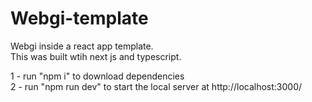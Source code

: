 # Webgi-template
Webgi inside a react app template. <br>
This was built wtih next js and typescript.<br>

1 - run "npm i" to download  dependencies <br>
2 - run "npm run dev" to start the local server at http://localhost:3000/

